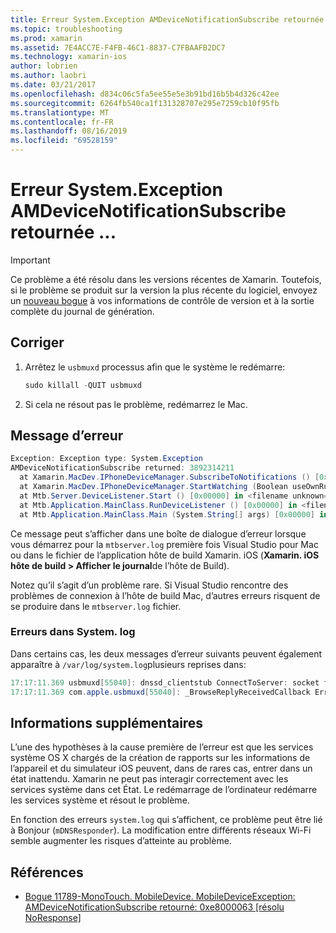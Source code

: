 ```yaml
---
title: Erreur System.Exception AMDeviceNotificationSubscribe retournée ...
ms.topic: troubleshooting
ms.prod: xamarin
ms.assetid: 7E4ACC7E-F4FB-46C1-8837-C7FBAAFB2DC7
ms.technology: xamarin-ios
author: lobrien
ms.author: laobri
ms.date: 03/21/2017
ms.openlocfilehash: d834c06c5fa5ee55e5e3b91bd16b5b4d326c42ee
ms.sourcegitcommit: 6264fb540ca1f131328707e295e7259cb10f95fb
ms.translationtype: MT
ms.contentlocale: fr-FR
ms.lasthandoff: 08/16/2019
ms.locfileid: "69528159"
---
```

# <a name="systemexception-amdevicenotificationsubscribe-returned-"></a>Erreur System.Exception AMDeviceNotificationSubscribe retournée ...

> [!IMPORTANT]
> Ce problème a été résolu dans les versions récentes de Xamarin. Toutefois, si le problème se produit sur la version la plus récente du logiciel, envoyez un [nouveau bogue](~/cross-platform/troubleshooting/questions/howto-file-bug.md) à vos informations de contrôle de version et à la sortie complète du journal de génération.


## <a name="fix"></a>Corriger

1. Arrêtez le `usbmuxd` processus afin que le système le redémarre:

    ```csharp
    sudo killall -QUIT usbmuxd
    ```

2. Si cela ne résout pas le problème, redémarrez le Mac.

## <a name="error-message"></a>Message d’erreur

```csharp
Exception: Exception type: System.Exception
AMDeviceNotificationSubscribe returned: 3892314211
  at Xamarin.MacDev.IPhoneDeviceManager.SubscribeToNotifications () [0x00000] in <filename unknown="">:0
  at Xamarin.MacDev.IPhoneDeviceManager.StartWatching (Boolean useOwnRunloop) [0x00000] in <filename unknown="">:0
  at Mtb.Server.DeviceListener.Start () [0x00000] in <filename unknown="">:0
  at Mtb.Application.MainClass.RunDeviceListener () [0x00000] in <filename unknown="">:0
  at Mtb.Application.MainClass.Main (System.String[] args) [0x00000] in <filename unknown="">:0
```

Ce message peut s’afficher dans une boîte de dialogue d’erreur lorsque vous démarrez pour la `mtbserver.log` première fois Visual Studio pour Mac ou dans le fichier de l’application hôte de build Xamarin. iOS (**Xamarin. iOS hôte de build > Afficher le journal**de l’hôte de Build).

Notez qu’il s’agit d’un problème rare. Si Visual Studio rencontre des problèmes de connexion à l’hôte de build Mac, d’autres erreurs risquent de se produire dans le `mtbserver.log` fichier.

### <a name="errors-in-systemlog"></a>Erreurs dans System. log

Dans certains cas, les deux messages d’erreur suivants peuvent également apparaître à `/var/log/system.log`plusieurs reprises dans:

```csharp
17:17:11.369 usbmuxd[55040]: dnssd_clientstub ConnectToServer: socket failed 24 Too many open files
17:17:11.369 com.apple.usbmuxd[55040]: _BrowseReplyReceivedCallback Error doing DNSServiceResolve(): -65539
```

## <a name="additional-information"></a>Informations supplémentaires

L’une des hypothèses à la cause première de l’erreur est que les services système OS X chargés de la création de rapports sur les informations de l’appareil et du simulateur iOS peuvent, dans de rares cas, entrer dans un état inattendu. Xamarin ne peut pas interagir correctement avec les services système dans cet État. Le redémarrage de l’ordinateur redémarre les services système et résout le problème.

En fonction des erreurs `system.log` qui s’affichent, ce problème peut être lié à Bonjour (`mDNSResponder`). La modification entre différents réseaux Wi-Fi semble augmenter les risques d’atteinte au problème.

## <a name="references"></a>Références

* [Bogue 11789-MonoTouch. MobileDevice. MobileDeviceException: AMDeviceNotificationSubscribe retourné: 0xe8000063 [résolu NoResponse]](https://bugzilla.xamarin.com/show_bug.cgi?id=11789)
